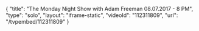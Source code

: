 {
    "title": "The Monday Night Show with Adam Freeman 08.07.2017 - 8 PM",
    "type": "solo",
    "layout": "iframe-static",
    "videoId": "112311809",
    "url": "\/tvpembed\/112311809"
}